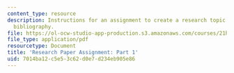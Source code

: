 ```yaml
---
content_type: resource
description: Instructions for an assignment to create a research topic proposal and
  bibliography.
file: https://ol-ocw-studio-app-production.s3.amazonaws.com/courses/21h-s01-food-in-american-history-fall-2014/7014ba12c5e53c62d0e7d234eb905e86_MIT21H_S01F14_GuidPart_1.pdf
file_type: application/pdf
resourcetype: Document
title: 'Research Paper Assignment: Part 1'
uid: 7014ba12-c5e5-3c62-d0e7-d234eb905e86
---
```

